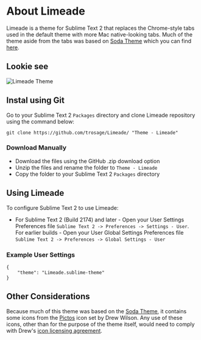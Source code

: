 # About Limeade

Limeade is a theme for Sublime Text 2 that replaces the Chrome-style tabs used in the default theme with more Mac native-looking tabs. Much of the theme aside from the tabs was based on [Soda Theme](https://github.com/buymeasoda/soda-theme) which you can find [here](https://github.com/buymeasoda/soda-theme).

## Lookie see

![Limeade Theme](http://cl.ly/1H3902093V3i42153B47/Image%202012.02.29%203:42:37%20PM.png)


## Instal using Git

Go to your Sublime Text 2 `Packages` directory and clone Limeade repository using the command below:

    git clone https://github.com/trosage/Limeade/ "Theme - Limeade"

### Download Manually

* Download the files using the GitHub .zip download option
* Unzip the files and rename the folder to `Theme - Limeade`
* Copy the folder to your Sublime Text 2 `Packages` directory

## Using Limeade

To configure Sublime Text 2 to use Limeade:

* For Sublime Text 2 (Build 2174) and later - Open your User Settings Preferences file `Sublime Text 2 -> Preferences -> Settings - User`. For earlier builds - Open your User Global Settings Preferences file `Sublime Text 2 -> Preferences -> Global Settings - User`

### Example User Settings

    {
        "theme": "Limeade.sublime-theme"
    }

## Other Considerations

Because much of this theme was based on the [Soda Theme](https://github.com/buymeasoda/soda-theme), it contains some icons from the [Pictos](http://pictos.drewwilson.com/) icon set by Drew Wilson. Any use of these icons, other than for the purpose of the theme itself, would need to comply with Drew's [icon licensing agreement](http://stockart.drewwilson.com/license/).